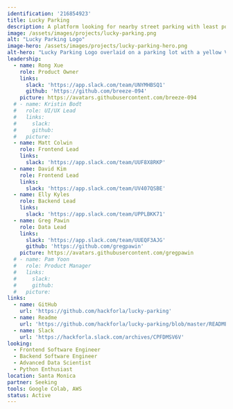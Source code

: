```yaml
---
identification: '216854923'
title: Lucky Parking
description: A platform looking for nearby street parking with least possibility of getting citation
image: /assets/images/projects/lucky-parking.png
alt: "Lucky Parking Logo"
image-hero: /assets/images/projects/lucky-parking-hero.png
alt-hero: "Lucky Parking Logo overlaid on a parking lot with a yellow Volkswagon"
leadership:
  - name: Rong Xue
    role: Product Owner
    links:
      slack: 'https://app.slack.com/team/UNYMHBSQ1'
      github: 'https://github.com/breeze-094'
    picture: https://avatars.githubusercontent.com/breeze-094
  # - name: Kristin Bodt
  #   role: UI/UX Lead
  #   links:
  #     slack:
  #     github:
  #   picture:
  - name: Matt Colwin
    role: Frontend Lead
    links:
      slack: 'https://app.slack.com/team/UUF8X8RKP'
  - name: David Kim
    role: Frontend Lead
    links:
      slack: 'https://app.slack.com/team/UV407QSBE'
  - name: Elly Kyles
    role: Backend Lead
    links:
      slack: 'https://app.slack.com/team/UPPLBKK71'
  - name: Greg Pawin
    role: Data Lead
    links:
      slack: 'https://app.slack.com/team/UUEQF3AJG'
      github: 'https://github.com/gregpawin'
    picture: https://avatars.githubusercontent.com/gregpawin
  # - name: Pam Yoon
  #   role: Product Manager
  #   links:
  #     slack:
  #     github:
  #   picture:
links:
  - name: GitHub
    url: 'https://github.com/hackforla/lucky-parking'
  - name: Readme
    url: 'https://github.com/hackforla/lucky-parking/blob/master/README.md'
  - name: Slack
    url: 'https://hackforla.slack.com/archives/CPFDMSV6V'
looking:
  - Frontend Software Engineer
  - Backend Software Engineer
  - Advanced Data Scientist
  - Python Enthusiast
location: Santa Monica
partner: Seeking
tools: Google Colab, AWS
status: Active
---
```


